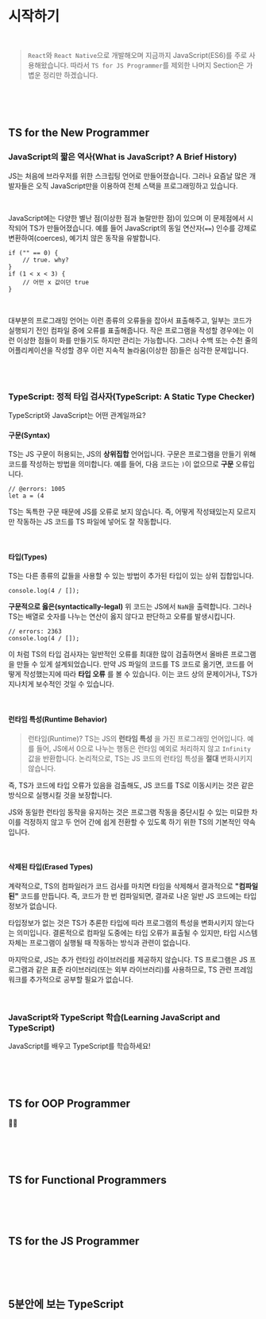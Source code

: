 # 시작하기

<br />

> `React`와 `React Native`으로 개발해오며 지금까지 JavaScript(ES6)를 주로 사용해왔습니다. 따라서 `TS for JS Programmer`를 제외한 나머지 Section은 가볍운 정리만 하겠습니다.

<br />
<br />
<br />

## TS for the New Programmer

### JavaScript의 짧은 역사(What is JavaScript? A Brief History)

JS는 처음에 브라우저를 위한 스크립팅 언어로 만들어졌습니다. 그러나 요즘날 많은 개발자들은 오직 JavaScript만을 이용하여 전체 스택을 프로그래밍하고 있습니다.

<br />

JavaScript에는 다양한 별난 점(이상한 점과 놀랄만한 점)이 있으며 이 문제점에서 시작되어 TS가 만들어졌습니다.
예를 들어 JavaScript의 동일 연산자(`==`) 인수를 강제로 변환하여(coerces), 예기치 않은 동작을 유발합니다.

```
if ("" == 0) {
    // true. why?
}
if (1 < x < 3) {
    // 어떤 x 값이던 true
}
```

<br />

대부분의 프로그래밍 언어는 이런 종류의 오류들을 잡아서 표출해주고, 일부는 코드가 실행되기 전인 컴파일 중에 오류를 표출해줍니다. 작은 프로그램을 작성할 경우에는 이런 이상한 점들이 화를 만들기도 하지만 관리는 가능합니다. 그러나 수백 또는 수천 줄의 어플리케이션을 작성할 경우 이런 지속적 놀라움(이상한 점)들은 심각한 문제입니다.

<br />
<br />

### TypeScript: 정적 타입 검사자(TypeScript: A Static Type Checker)

TypeScript와 JavaScript는 어떤 관계일까요?

#### 구문(Syntax)

TS는 JS 구문이 허용되는, JS의 **상위집합** 언어입니다. 구문은 프로그램을 만들기 위해 코드를 작성하는 방법을 의미합니다. 예를 들어, 다음 코드는 `)`이 없으므로 **구문** 오류입니다.

```
// @errors: 1005
let a = (4
```

TS는 독특한 구문 때문에 JS를 오류로 보지 않습니다. 즉, 어떻게 작성돼있는지 모르지만 작동하는 JS 코드를 TS 파일에 넣어도 잘 작동합니다.

<br />

#### 타입(Types)

TS는 다른 종류의 값들을 사용할 수 있는 방법이 추가된 타입이 있는 상위 집합입니다.

```
console.log(4 / []);
```

**구문적으로 옳은(syntactically-legal)** 위 코드는 JS에서 `NaN`을 출력합니다. 그러나 TS는 배열로 숫자를 나누는 연산이 옳지 않다고 판단하고 오류를 발생시킵니다.

```
// errors: 2363
console.log(4 / []);
```

이 처럼 TS의 타입 검사자는 일반적인 오류를 최대한 많이 검출하면서 올바른 프로그램을 만들 수 있게 설계되었습니다.
만약 JS 파일의 코드를 TS 코드로 옮기면, 코드를 어떻게 작성했는지에 따라 **타입 오류** 를 볼 수 있습니다. 이는 코드 상의 문제이거나, TS가 지나치게 보수적인 것일 수 있습니다.

<br />

#### 런타임 특성(Runtime Behavior)

> 런타임(Runtime)?
> TS는 JS의 **런타임 특성** 을 가진 프로그래밍 언어입니다. 예를 들어, JS에서 0으로 나누는 행동은 런타임 예외로 처리하지 않고 `Infinity` 값을 반환합니다. 논리적으로, TS는 JS 코드의 런타임 특성을 **절대** 변화시키지 않습니다.

즉, TS가 코드에 타입 오류가 있음을 검출해도, JS 코드를 TS로 이동시키는 것은 같은 방식으로 실행시킬 것을 보장합니다.

JS와 동일한 런타임 동작을 유지하는 것은 프로그램 작동을 중단시킬 수 있는 미묘한 차이를 걱정하지 않고 두 언어 간에 쉽게 전환할 수 있도록 하기 위한 TS의 기본적인 약속입니다.

<br />

#### 삭제된 타입(Erased Types)

계략적으로, TS의 컴파일러가 코드 검사를 마치면 타임을 삭제해서 결과적으로 **"컴파일된"** 코드를 만듭니다. 즉, 코드가 한 번 컴파일되면, 결과로 나온 일반 JS 코드에는 타입 정보가 없습니다.

타입정보가 없는 것은 TS가 추론한 타입에 따라 프로그램의 특성을 변화시키지 않는다는 의미입니다. 결론적으로 컴파일 도중에는 타입 오류가 표출될 수 있지만, 타입 시스템 자체는 프로그램이 실행될 때 작동하는 방식과 관련이 없습니다.

마지막으로, JS는 추가 런타임 라이브러리를 제공하지 않습니다. TS 프로그램은 JS 프로그램과 같은 표준 라이브러리(또는 외부 라이브러리)를 사용하므로, TS 관련 프레임워크를 추가적으로 공부할 필요가 없습니다.

<br />

### JavaScript와 TypeScript 학습(Learning JavaScript and TypeScript)

JavaScript를 배우고 TypeScript를 학습하세요!

<br />
<br />
<br />

## TS for OOP Programmer

✋🏻

<br />
<br />
<br />

## TS for Functional Programmers

<br />
<br />
<br />

## TS for the JS Programmer

<br />
<br />
<br />

## 5분안에 보는 TypeScript
